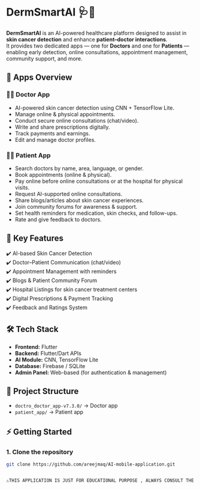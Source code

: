 # DermSmartAI 🩺🤖

**DermSmartAI** is an AI-powered healthcare platform designed to assist in **skin cancer detection** and enhance **patient–doctor interactions**.  
It provides two dedicated apps — one for **Doctors** and one for **Patients** — enabling early detection, online consultations, appointment management, community support, and more.  
## 📱 Apps Overview

### 👨‍⚕️ Doctor App
- AI-powered skin cancer detection using CNN + TensorFlow Lite.  
- Manage online & physical appointments.  
- Conduct secure online consultations (chat/video).  
- Write and share prescriptions digitally.  
- Track payments and earnings.  
- Edit and manage doctor profiles.  

### 🧑‍⚕️ Patient App
- Search doctors by name, area, language, or gender.  
- Book appointments (online & physical).  
- Pay online before online consultations or at the hospital for physical visits.  
- Request AI-supported online consultations.  
- Share blogs/articles about skin cancer experiences.  
- Join community forums for awareness & support.  
- Set health reminders for medication, skin checks, and follow-ups.  
- Rate and give feedback to doctors.  

## 🚀 Key Features
✔️ AI-based Skin Cancer Detection  
✔️ Doctor–Patient Communication (chat/video)  
✔️ Appointment Management with reminders  
✔️ Blogs & Patient Community Forum  
✔️ Hospital Listings for skin cancer treatment centers  
✔️ Digital Prescriptions & Payment Tracking  
✔️ Feedback and Ratings System  

## 🛠️ Tech Stack
- **Frontend:** Flutter  
- **Backend:** Flutter/Dart APIs  
- **AI Module:** CNN, TensorFlow Lite  
- **Database:** Firebase / SQLite  
- **Admin Panel:** Web-based (for authentication & management)  

## 📂 Project Structure
- `doctro_doctor_app-v7.3.0/` → Doctor app  
- `patient_app/` → Patient app  

## ⚡ Getting Started

### 1. Clone the repository
```bash
git clone https://github.com/areejmaq/AI-mobile-application.git


⚠️THIS APPLICATION IS JUST FOR EDUCATIONAL PURPOSE , ALWAYS CONSULT THE DOCTOR FOR HEALTH ISSUES.
